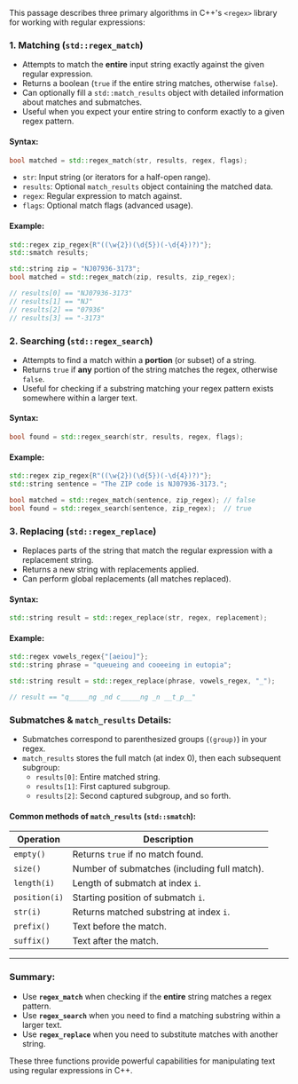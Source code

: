 This passage describes three primary algorithms in C++'s `<regex>` library for working with regular expressions:

### 1. **Matching (`std::regex_match`)**
- Attempts to match the **entire** input string exactly against the given regular expression.
- Returns a boolean (`true` if the entire string matches, otherwise `false`).
- Can optionally fill a `std::match_results` object with detailed information about matches and submatches.
- Useful when you expect your entire string to conform exactly to a given regex pattern.

#### Syntax:
```cpp
bool matched = std::regex_match(str, results, regex, flags);
```

- `str`: Input string (or iterators for a half-open range).
- `results`: Optional `match_results` object containing the matched data.
- `regex`: Regular expression to match against.
- `flags`: Optional match flags (advanced usage).

#### Example:
```cpp
std::regex zip_regex{R"((\w{2})(\d{5})(-\d{4})?)"};
std::smatch results;

std::string zip = "NJ07936-3173";
bool matched = std::regex_match(zip, results, zip_regex);

// results[0] == "NJ07936-3173"
// results[1] == "NJ"
// results[2] == "07936"
// results[3] == "-3173"
```

### 2. **Searching (`std::regex_search`)**
- Attempts to find a match within a **portion** (or subset) of a string.
- Returns `true` if **any** portion of the string matches the regex, otherwise `false`.
- Useful for checking if a substring matching your regex pattern exists somewhere within a larger text.

#### Syntax:
```cpp
bool found = std::regex_search(str, results, regex, flags);
```

#### Example:
```cpp
std::regex zip_regex{R"((\w{2})(\d{5})(-\d{4})?)"};
std::string sentence = "The ZIP code is NJ07936-3173.";

bool matched = std::regex_match(sentence, zip_regex); // false
bool found = std::regex_search(sentence, zip_regex);  // true
```

### 3. **Replacing (`std::regex_replace`)**
- Replaces parts of the string that match the regular expression with a replacement string.
- Returns a new string with replacements applied.
- Can perform global replacements (all matches replaced).

#### Syntax:
```cpp
std::string result = std::regex_replace(str, regex, replacement);
```

#### Example:
```cpp
std::regex vowels_regex{"[aeiou]"};
std::string phrase = "queueing and cooeeing in eutopia";

std::string result = std::regex_replace(phrase, vowels_regex, "_");

// result == "q_____ng _nd c_____ng _n __t_p__"
```

### **Submatches & `match_results` Details:**
- Submatches correspond to parenthesized groups (`(group)`) in your regex.
- `match_results` stores the full match (at index 0), then each subsequent subgroup:
  - `results[0]`: Entire matched string.
  - `results[1]`: First captured subgroup.
  - `results[2]`: Second captured subgroup, and so forth.

#### Common methods of `match_results` (`std::smatch`):
| Operation             | Description                                 |
|-----------------------|---------------------------------------------|
| `empty()`             | Returns `true` if no match found.            |
| `size()`              | Number of submatches (including full match). |
| `length(i)`           | Length of submatch at index `i`.             |
| `position(i)`         | Starting position of submatch `i`.           |
| `str(i)`              | Returns matched substring at index `i`.      |
| `prefix()`            | Text before the match.                       |
| `suffix()`            | Text after the match.                        |

---

### Summary:
- Use **`regex_match`** when checking if the **entire** string matches a regex pattern.
- Use **`regex_search`** when you need to find a matching substring within a larger text.
- Use **`regex_replace`** when you need to substitute matches with another string.

These three functions provide powerful capabilities for manipulating text using regular expressions in C++.